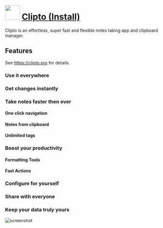﻿# <img src="https://cdn.jsdelivr.net/gh/chtof/chocolatey-packages/automatic/clipto.install/clipto.install.png" width="48" height="48"/> [Clipto (Install)](https://chocolatey.org/packages/clipto.install)

Clipto is an effortless, super fast and flexible notes taking app and clipboard manager.

## Features
See https://clipto.pro for details.

### Use it everywhere
### Get changes instantly
### Take notes faster then ever
#### One click navigation
#### Notes from clipboard
#### Unlimited tags
### Boost your productivity
#### Formatting Tools
#### Fast Actions
### Configure for yourself
### Share with everyone
### Keep your data truly yours

![screenshot](https://cdn.jsdelivr.net/gh/chtof/chocolatey-packages/automatic/clipto.install/screenshot.png)